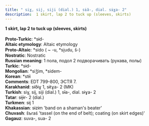 ```yaml
---
title: " siɣ, sij, siji (dial.) 1, sɨ̄a-, dial. sɨɣa- 2"
description:  1 skirt, lap 2 to tuck up (sleeves, skirts)
---
```

<p data-pagefind-weight="0.5">
<strong> 1 skirt, lap 2 to tuck up (sleeves, skirts)</strong><br><br>
<strong>Proto-Turkic</strong>:  *sɨd-<br>
<strong>Altaic etymology</strong>:  Altaic etymology<br>
<strong> Proto-Altaic</strong>:  *sido ( ~ -u, *si̯udu, š-)<br>
<strong>Nostratic</strong>:  Nostratic<br>
<strong>Russian meaning</strong>:  1 пола, подол 2 подворачивать (рукава, полы)<br>
<strong>Turkic</strong>:  *sɨd-<br>
<strong>Mongolian</strong>:  *siǯim, *sidem-<br>
<strong>Korean</strong>:  *stɨ́i<br>
<strong>Comments</strong>:  EDT 799-800, ЭСТЯ 7.<br>
<strong>Karakhanid</strong>:  sɨδɨɣ 1, sɨtɣa- 2 (MK)<br>
<strong>Turkish</strong>:  siɣ, sij, siji (dial.) 1, sɨ̄a-, dial. sɨɣa- 2<br>
<strong>Tatar</strong>:  sɨjɨr- 2 (dial.)<br>
<strong>Turkmen</strong>:  sɨj 1<br>
<strong>Khakassian</strong>:  sɨzɨm 'band on a shaman's beater'<br>
<strong>Chuvash</strong>:  šъraś 'tassel (on the end of belt); coating (on skirt edges)'<br>
<strong>Gagauz</strong>:  suva-, sua- 2<br>

</p>
